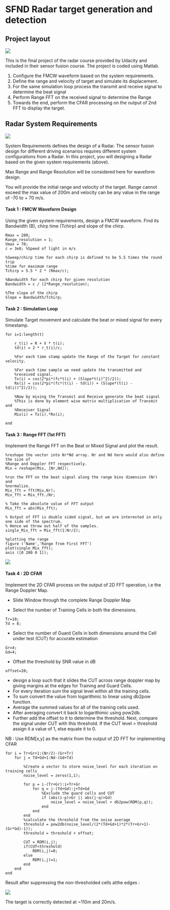 # SFND Radar target generation and detection

## Project layout

<img src="assets/projOverview.png">

This is the final project of the radar course provided by Udacity and included in their sensor fusion course. The project is coded using Matlab. 

1. Configure the FMCW waveform based on the system requirements.
2. Define the range and velocity of target and simulate its displacement.
3. For the same simulation loop process the transmit and receive signal to determine the beat signal
4. Perform Range FFT on the received signal to determine the Range
5. Towards the end, perform the CFAR processing on the output of 2nd FFT to display the target.

## Radar System Requirements

<img src="assets/radarRequirements.png">

System Requirements defines the design of a Radar. The sensor fusion design for different driving scenarios requires different system configurations from a Radar. In this project, you will designing a Radar based on the given system requirements (above).

Max Range and Range Resolution will be considered here for waveform design.

You will provide the initial range and velocity of the target. Range cannot exceed the max value of 200m and velocity can be any value in the range of -70 to + 70 m/s.

#### Task 1 : FMCW Waveform Design

Using the given system requirements, design a FMCW waveform. Find its Bandwidth (B), chirp time (Tchirp) and slope of the chirp.

```
Rmax = 200;
Range_resolution = 1;
Vmax = 70;
c = 3e8; %Speed of light in m/s

%Sweep/chirp time for each chirp is defined to be 5.5 times the round trip
%time for maximum range
Tchirp = 5.5 * 2 * (Rmax/c);

%Bandwidth for each chirp for given resolution
Bandwidth = c / (2*Range_resolution);

%The slope of the chirp 
Slope = Bandwidth/Tchirp;
```


#### Task 2 : Simulation Loop

Simulate Target movement and calculate the beat or mixed signal for every timestamp.

```
for i=1:length(t)         
    
    r_t(i) = R + V * t(i);
    td(i) = 2 * r_t(i)/c;
    
    %For each time stamp update the Range of the Target for constant velocity. 
    
    %For each time sample we need update the transmitted and
    %received signal. 
    Tx(i) = cos(2*pi*(fc*t(i) + (Slope*t(i)^2)/2));
    Rx(i) = cos(2*pi*(fc*(t(i) - td(i)) + (Slope*(t(i) - td(i))^2)/2));
    
    %Now by mixing the Transmit and Receive generate the beat signal
    %This is done by element wise matrix multiplication of Transmit and
    %Receiver Signal
    Mix(i) = Tx(i).*Rx(i);
    
end
```

#### Task 3 : Range FFT (1st FFT)

Implement the Range FFT on the Beat or Mixed Signal and plot the result.

```
%reshape the vector into Nr*Nd array. Nr and Nd here would also define the size of
%Range and Doppler FFT respectively.
Mix = reshape(Mix, [Nr,Nd]);

%run the FFT on the beat signal along the range bins dimension (Nr) and
%normalize.
Mix_fft = fft(Mix,Nr);
Mix_fft = Mix_fft./Nr;

% Take the absolute value of FFT output
Mix_fft = abs(Mix_fft);

% Output of FFT is double sided signal, but we are interested in only one side of the spectrum.
% Hence we throw out half of the samples.
single_Mix_fft = Mix_fft(1:Nr/2);

%plotting the range
figure ('Name','Range from First FFT')
plot(single_Mix_fft);
axis ([0 200 0 1]);

```

<img src="assets/generated_signal.png">

#### Task 4 : 2D CFAR

Implement the 2D CFAR process on the output of 2D FFT operation, i.e the Range Doppler Map.

- Slide Window through the complete Range Doppler Map

- Select the number of Training Cells in both the dimensions.

```
Tr=10;
Td = 8;
```

- Select the number of Guard Cells in both dimensions around the Cell under test (CUT) for accurate estimation

```
Gr=4;
Gd=4;
```


- Offset the threshold by SNR value in dB

```
offset=20;
```

- design a loop such that it slides the CUT across range doppler map by giving margins at the edges for Training and Guard Cells.
- For every iteration sum the signal level within all the training cells. 
- To sum convert the value from logarithmic to linear using db2pow function. 
- Average the summed values for all of the training cells used. 
- After averaging convert it back to logarithimic using pow2db.
- Further add the offset to it to determine the threshold. Next, compare the signal under CUT with this threshold. If the CUT level > threshold assign it a value of 1, else equate it to 0.

NB : Use RDM[x,y] as the matrix from the output of 2D FFT for implementing CFAR

```
for i = Tr+Gr+1:(Nr/2)-(Gr+Tr)
    for j = Td+Gd+1:Nd-(Gd+Td)
        
        %Create a vector to store noise_level for each iteration on training cells
        noise_level = zeros(1,1);

        for p = i-(Tr+Gr):i+Tr+Gr
            for q = j-(Td+Gd):j+Td+Gd
                %Exclude the guard cells and CUT
                if (abs(i-p)>Gr || abs(j-q)>Gd)
                    noise_level = noise_level + db2pow(RDM(p,q));
                end
            end
        end
        %calculate the threshold from the noise average
        threshold = pow2db(noise_level/(2*(Td+Gd+1)*2*(Tr+Gr+1)-(Gr*Gd)-1));
        threshold = threshold + offset;
        
        CUT = RDM(i,j);
        if(CUT<threshold)
            RDM(i,j)=0;
        else
            RDM(i,j)=1;
        end
    end
end
```

Result after suppressing the non-thresholded cells atthe edges :

<img src="assets/output_2DCFAR.png">

The target is correctly detected at ~110m and 20m/s.


